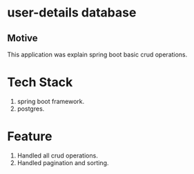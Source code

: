 # user-details database

## Motive
 This application was explain spring boot basic crud operations.

# Tech Stack
1. spring boot framework.
2. postgres.

# Feature
1. Handled all crud operations.
2. Handled pagination and sorting.
